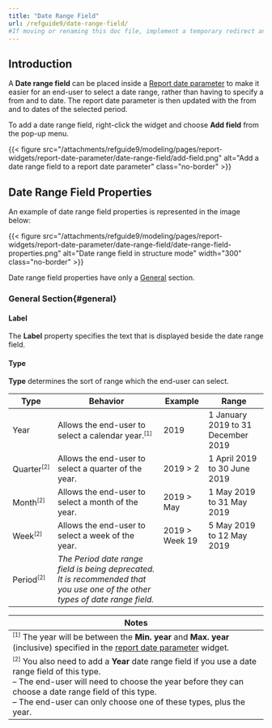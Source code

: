 ```yaml
---
title: "Date Range Field"
url: /refguide9/date-range-field/
#If moving or renaming this doc file, implement a temporary redirect and let the respective team know they should update the URL in the product. See Mapping to Products for more details.
---
```


## Introduction

A **Date range field** can be placed inside a [Report date parameter](/refguide9/report-date-parameter/) to make it easier for an end-user to select a date range, rather than having to specify a from and to date. The report date parameter is then updated with the from and to dates of the selected period.

To add a date range field, right-click the widget and choose **Add field** from the pop-up menu.

{{< figure src="/attachments/refguide9/modeling/pages/report-widgets/report-date-parameter/date-range-field/add-field.png" alt="Add a date range field to a report date parameter" class="no-border" >}}

## Date Range Field Properties

An example of date range field properties is represented in the image below:

{{< figure src="/attachments/refguide9/modeling/pages/report-widgets/report-date-parameter/date-range-field/date-range-field-properties.png" alt="Date range field in structure mode"   width="300"  class="no-border" >}}

Date range field properties have only a [General](#general) section.

### General Section{#general}

#### Label

The **Label** property specifies the text that is displayed beside the date range field.

#### Type

**Type** determines the sort of range which the end-user can select.

| Type | Behavior | Example | Range |
| --- | --- | --- | --- |
| Year | Allows the end-user to select a calendar year.<sup><small>[1]</small></sup> | 2019 | 1 January 2019 to 31 December 2019 |
| Quarter<sup><small>[2]</small></sup> | Allows the end-user to select a quarter of the year. | 2019 > 2 | 1 April 2019 to 30 June 2019 |
| Month<sup><small>[2]</small></sup> | Allows the end-user to select a month of the year. | 2019 > May | 1 May 2019 to 31 May 2019 |
| Week<sup><small>[2]</small></sup> | Allows the end-user to select a week of the year. | 2019 > Week 19 | 5 May 2019 to 12 May 2019 |
| Period<sup><small>[2]</small></sup> | *The Period date range field is being deprecated. It is recommended that you use one of the other types of date range field.*  | | |

| **Notes** |
| --- |
| <sup><small>[1]</small></sup> The year will be between the **Min. year** and **Max. year** (inclusive) specified in the [report date parameter](/refguide9/report-date-parameter/) widget. |
| <sup><small>[2]</small></sup> You also need to add a **Year** date range field if you use a date range field of this type.<br />– The end-user will need to choose the year before they can choose a date range field of this type.<br />– The end-user can only choose one of these types, plus the year. |
